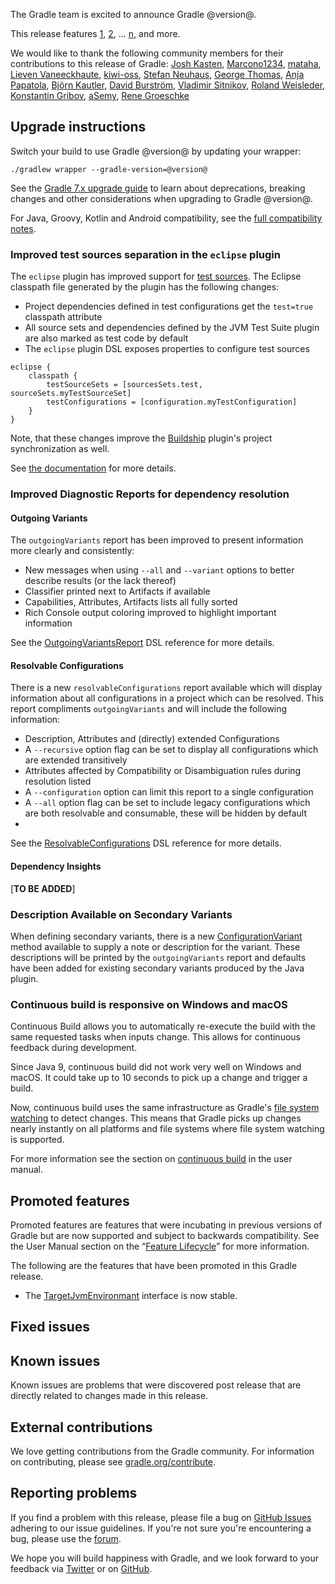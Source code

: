 The Gradle team is excited to announce Gradle @version@.

This release features [1](), [2](), ... [n](), and more.

We would like to thank the following community members for their contributions to this release of Gradle:
[Josh Kasten](https://github.com/jkasten2),
[Marcono1234](https://github.com/Marcono1234),
[mataha](https://github.com/mataha),
[Lieven Vaneeckhaute](https://github.com/denshade),
[kiwi-oss](https://github.com/kiwi-oss),
[Stefan Neuhaus](https://github.com/stefanneuhaus),
[George Thomas](https://github.com/smoothreggae),
[Anja Papatola](https://github.com/apalopta),
[Björn Kautler](https://github.com/Vampire),
[David Burström](https://github.com/davidburstrom),
[Vladimir Sitnikov](https://github.com/vlsi),
[Roland Weisleder](https://github.com/rweisleder),
[Konstantin Gribov](https://github.com/grossws),
[aSemy](https://github.com/aSemy),
[Rene Groeschke](https://github.com/breskeby)
<!-- 
Include only their name, impactful features should be called out separately below.
 [Some person](https://github.com/some-person)
-->

## Upgrade instructions

Switch your build to use Gradle @version@ by updating your wrapper:

`./gradlew wrapper --gradle-version=@version@`

See the [Gradle 7.x upgrade guide](userguide/upgrading_version_7.html#changes_@baseVersion@) to learn about deprecations, breaking changes and other considerations when upgrading to Gradle @version@.

For Java, Groovy, Kotlin and Android compatibility, see the [full compatibility notes](userguide/compatibility.html).


<!-- Do not add breaking changes or deprecations here! Add them to the upgrade guide instead. -->

<!--

================== TEMPLATE ==============================

<a name="FILL-IN-KEY-AREA"></a>
### FILL-IN-KEY-AREA improvements

<<<FILL IN CONTEXT FOR KEY AREA>>>
Example:
> The [configuration cache](userguide/configuration_cache.html) improves build performance by caching the result of
> the configuration phase. Using the configuration cache, Gradle can skip the configuration phase entirely when
> nothing that affects the build configuration has changed.

#### FILL-IN-FEATURE
> HIGHLIGHT the usecase or existing problem the feature solves
> EXPLAIN how the new release addresses that problem or use case
> PROVIDE a screenshot or snippet illustrating the new feature, if applicable
> LINK to the full documentation for more details

================== END TEMPLATE ==========================


==========================================================
ADD RELEASE FEATURES BELOW
vvvvvvvvvvvvvvvvvvvvvvvvvvvvvvvvvvvvvvvvvvvvvvvvvvvvvvvvvv -->

### Improved test sources separation in the `eclipse` plugin

The `eclipse` plugin has improved support for [test sources](https://www.eclipse.org/eclipse/news/4.8/jdt.php#jdt-test-sources).
The Eclipse classpath file generated by the plugin has the following changes:

 - Project dependencies defined in test configurations get the `test=true` classpath attribute
 - All source sets and dependencies defined by the JVM Test Suite plugin are also marked as test code by default
 - The `eclipse` plugin DSL exposes properties to configure test sources

```
eclipse {
    classpath {
        testSourceSets = [sourcesSets.test, sourceSets.myTestSourceSet]
        testConfigurations = [configuration.myTestConfiguration]
    }
}
```

Note, that these changes improve the [Buildship](https://eclipse.org/buildship) plugin's project synchronization as well.

See [the documentation](userguide/eclipse_plugin.html#sec:test-sources) for more details.

### Improved Diagnostic Reports for dependency resolution

#### Outgoing Variants

The `outgoingVariants` report has been improved to present information more clearly and consistently:

- New messages when using `--all` and `--variant` options to better describe results (or the lack thereof)
- Classifier printed next to Artifacts if available
- Capabilities, Attributes, Artifacts lists all fully sorted
- Rich Console output coloring improved to highlight important information

See the [OutgoingVariantsReport](https://docs.gradle.org/current/dsl/org.gradle.api.tasks.diagnostics.OutgoingVariantsReport.html) DSL reference for more details.

#### Resolvable Configurations

There is a new `resolvableConfigurations` report available which will display information about all configurations in a project which can be resolved.  This report compliments `outgoingVariants` and will include the following information:

- Description, Attributes and (directly) extended Configurations
- A `--recursive` option flag can be set to display all configurations which are extended transitively
- Attributes affected by Compatibility or Disambiguation rules during resolution listed
- A `--configuration` option can limit this report to a single configuration
- A `--all` option flag can be set to include legacy configurations which are both resolvable and consumable, these will be hidden by default
-
See the [ResolvableConfigurations](https://docs.gradle.org/current/dsl/org.gradle.api.tasks.diagnostics.ResolvableConfigurations.html) DSL reference for more details.

#### Dependency Insights

[**TO BE ADDED**]

### Description Available on Secondary Variants

When defining secondary variants, there is a new [ConfigurationVariant](https://docs.gradle.org/current/javadoc/org/gradle/api/artifacts/ConfigurationVariant.html#getDescription--) method available to supply a note or description for the variant.
These descriptions will be printed by the `outgoingVariants` report and defaults have been added for existing secondary variants produced by the Java plugin.
### Continuous build is responsive on Windows and macOS

Continuous Build allows you to automatically re-execute the build with the same requested tasks when inputs change.
This allows for continuous feedback during development.

Since Java 9, continuous build did not work very well on Windows and macOS.
It could take up to 10 seconds to pick up a change and trigger a build.

Now, continuous build uses the same infrastructure as Gradle's [file system watching](userguide/gradle_daemon.html#sec:daemon_watch_fs) to detect changes.
This means that Gradle picks up changes nearly instantly on all platforms and file systems where file system watching is supported.

For more information see the section on [continuous build](userguide/command_line_interface.html#sec:continuous_build) in the user manual.

<!-- ^^^^^^^^^^^^^^^^^^^^^^^^^^^^^^^^^^^^^^^^^^^^^^^^^^^^^
ADD RELEASE FEATURES ABOVE
==========================================================

-->

## Promoted features
Promoted features are features that were incubating in previous versions of Gradle but are now supported and subject to backwards compatibility.
See the User Manual section on the “[Feature Lifecycle](userguide/feature_lifecycle.html)” for more information.

The following are the features that have been promoted in this Gradle release.

- The [TargetJvmEnvironmant](https://docs.gradle.org/current/javadoc/org/gradle/api/attributes/java/TargetJvmEnvironmant.html) interface is now stable.

<!--
### Example promoted
-->

## Fixed issues

## Known issues

Known issues are problems that were discovered post release that are directly related to changes made in this release.

## External contributions

We love getting contributions from the Gradle community. For information on contributing, please see [gradle.org/contribute](https://gradle.org/contribute).

## Reporting problems

If you find a problem with this release, please file a bug on [GitHub Issues](https://github.com/gradle/gradle/issues) adhering to our issue guidelines.
If you're not sure you're encountering a bug, please use the [forum](https://discuss.gradle.org/c/help-discuss).

We hope you will build happiness with Gradle, and we look forward to your feedback via [Twitter](https://twitter.com/gradle) or on [GitHub](https://github.com/gradle).
